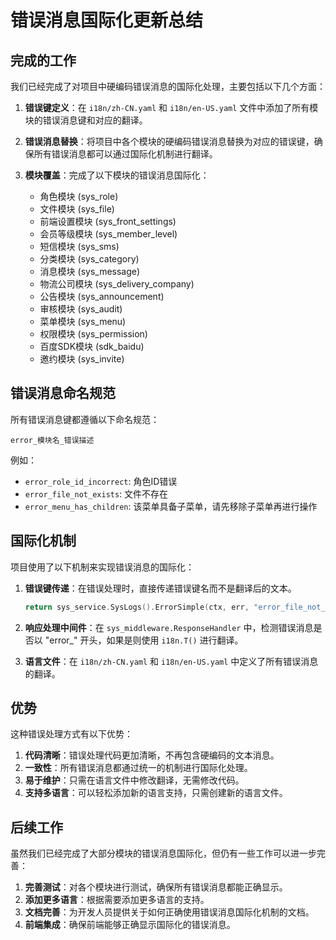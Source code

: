 # 错误消息国际化更新总结

## 完成的工作

我们已经完成了对项目中硬编码错误消息的国际化处理，主要包括以下几个方面：

1. **错误键定义**：在 `i18n/zh-CN.yaml` 和 `i18n/en-US.yaml` 文件中添加了所有模块的错误消息键和对应的翻译。

2. **错误消息替换**：将项目中各个模块的硬编码错误消息替换为对应的错误键，确保所有错误消息都可以通过国际化机制进行翻译。

3. **模块覆盖**：完成了以下模块的错误消息国际化：
   - 角色模块 (sys_role)
   - 文件模块 (sys_file)
   - 前端设置模块 (sys_front_settings)
   - 会员等级模块 (sys_member_level)
   - 短信模块 (sys_sms)
   - 分类模块 (sys_category)
   - 消息模块 (sys_message)
   - 物流公司模块 (sys_delivery_company)
   - 公告模块 (sys_announcement)
   - 审核模块 (sys_audit)
   - 菜单模块 (sys_menu)
   - 权限模块 (sys_permission)
   - 百度SDK模块 (sdk_baidu)
   - 邀约模块 (sys_invite)

## 错误消息命名规范

所有错误消息键都遵循以下命名规范：
```
error_模块名_错误描述
```

例如：
- `error_role_id_incorrect`: 角色ID错误
- `error_file_not_exists`: 文件不存在
- `error_menu_has_children`: 该菜单具备子菜单，请先移除子菜单再进行操作

## 国际化机制

项目使用了以下机制来实现错误消息的国际化：

1. **错误键传递**：在错误处理时，直接传递错误键名而不是翻译后的文本。
   ```go
   return sys_service.SysLogs().ErrorSimple(ctx, err, "error_file_not_exists", sys_dao.SysFile.Table())
   ```

2. **响应处理中间件**：在 `sys_middleware.ResponseHandler` 中，检测错误消息是否以 "error_" 开头，如果是则使用 `i18n.T()` 进行翻译。

3. **语言文件**：在 `i18n/zh-CN.yaml` 和 `i18n/en-US.yaml` 中定义了所有错误消息的翻译。

## 优势

这种错误处理方式有以下优势：

1. **代码清晰**：错误处理代码更加清晰，不再包含硬编码的文本消息。
2. **一致性**：所有错误消息都通过统一的机制进行国际化处理。
3. **易于维护**：只需在语言文件中修改翻译，无需修改代码。
4. **支持多语言**：可以轻松添加新的语言支持，只需创建新的语言文件。

## 后续工作

虽然我们已经完成了大部分模块的错误消息国际化，但仍有一些工作可以进一步完善：

1. **完善测试**：对各个模块进行测试，确保所有错误消息都能正确显示。
2. **添加更多语言**：根据需要添加更多语言的支持。
3. **文档完善**：为开发人员提供关于如何正确使用错误消息国际化机制的文档。
4. **前端集成**：确保前端能够正确显示国际化的错误消息。 